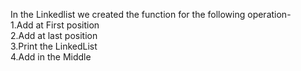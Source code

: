 In the Linkedlist we created the function for the following operation-
<br>
1.Add at First position
<br>
2.Add at last  position
<br>
3.Print the LinkedList
<br>
4.Add in the Middle
